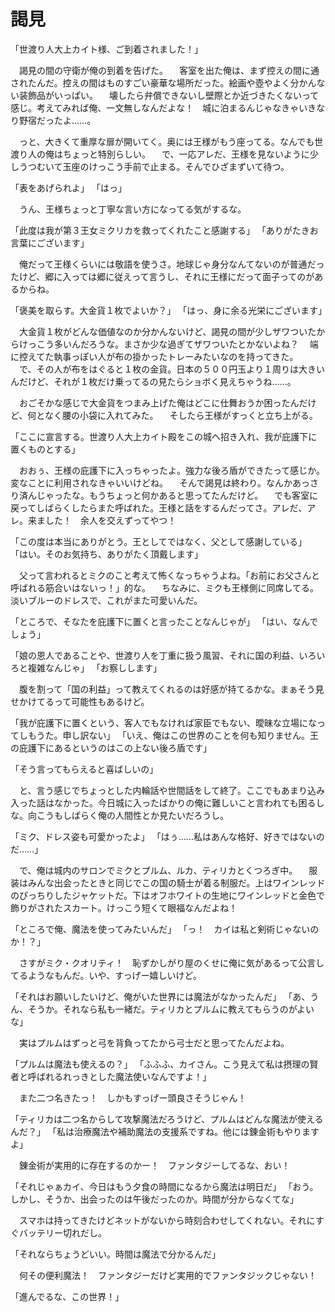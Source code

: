 ﻿# 謁見
「世渡り人大上カイト様、ご到着されました！」

　謁見の間の守衛が俺の到着を告げた。
　客室を出た俺は、まず控えの間に通されたんだ。控えの間はものすごい豪華な場所だった。絵画や壺やよく分かんない装飾品がいっぱい。
　壊したら弁償できないし壁際とか近づきたくないって感じ。考えてみれば俺、一文無しなんだよな！　城に泊まるんじゃなきゃいきなり野宿だったよ……。

　っと、大きくて重厚な扉が開いてく。奥には王様がもう座ってる。なんでも世渡り人の俺はちょっと特別らしい。
　で、一応アレだ、王様を見ないように少しうつむいて玉座のけっこう手前で止まる。そんでひざまずいて待つ。

「表をあげられよ」
「はっ」

　うん、王様ちょっと丁寧な言い方になってる気がするな。

「此度は我が第３王女ミクリカを救ってくれたこと感謝する」
「ありがたきお言葉にございます」

　俺だって王様くらいには敬語を使うさ。地球じゃ身分なんてないのが普通だったけど、郷に入っては郷に従えって言うし、それに王様にだって面子ってのがあるからね。

「褒美を取らす。大金貨１枚でよいか？」
「はっ、身に余る光栄にございます」

　大金貨１枚がどんな価値なのか分かんないけど、謁見の間が少しザワついたからけっこう多いんだろうな。まさか少な過ぎてザワついたとかないよね？
　端に控えてた執事っぽい人が布の掛かったトレーみたいなのを持ってきた。
　で、その人が布をはぐると１枚の金貨。日本の５００円玉より１周りは大きいんだけど、それが１枚だけ乗ってるの見たらショボく見えちゃうね……。

　おごそかな感じで大金貨をつまみ上げた俺はどこに仕舞おうか困ったんだけど、何となく腰の小袋に入れてみた。
　そしたら王様がすっくと立ち上がる。

「ここに宣言する。世渡り人大上カイト殿をこの城へ招き入れ、我が庇護下に置くものとする」

　おおぅ、王様の庇護下に入っちゃったよ。強力な後ろ盾ができたって感じか。変なことに利用されなきゃいいけどね。
　そんで謁見は終わり。なんかあっさり済んじゃったな。もうちょっと何かあると思ってたんだけど。
　でも客室に戻ってしばらくしたらまた呼ばれた。王様と話をするんだってさ。アレだ、アレ。来ました！　余人を交えずってやつ！

「この度は本当にありがとう。王としてではなく、父として感謝している」
「はい。そのお気持ち、ありがたく頂戴します」

　父って言われるとミクのこと考えて怖くなっちゃうよね。「お前にお父さんと呼ばれる筋合いはないっ！」的な。
　ちなみに、ミクも王様側に同席してる。淡いブルーのドレスで、これがまた可愛いんだ。

「ところで、そなたを庇護下に置くと言ったことなんじゃが」
「はい、なんでしょう」

「娘の恩人であることや、世渡り人を丁重に扱う風習、それに国の利益、いろいろと複雑なんじゃ」
「お察しします」

　腹を割って「国の利益」って教えてくれるのは好感が持てるかな。まぁそう見せかけてるって可能性もあるけど。

「我が庇護下に置くという、客人でもなければ家臣でもない、曖昧な立場になってしもうた。申し訳ない」
「いえ、俺はこの世界のことを何も知りません。王の庇護下にあるというのはこの上ない後ろ盾です」

「そう言ってもらえると喜ばしいの」

　と、言う感じでちょっとした内輪話や世間話をして終了。ここでもあまり込み入った話はなかった。今日城に入ったばかりの俺に難しいこと言われても困るしな。向こうもしばらく俺の人間性とか見たいだろうし。

「ミク、ドレス姿も可愛かったよ」
「はぅ……私はあんな格好、好きではないのだ……」

　で、俺は城内のサロンでミクとプルム、ルカ、ティリカとくつろぎ中。
　服装はみんな出会ったときと同じでこの国の騎士が着る制服だ。上はワインレッドのぴっちりしたジャケットだ。下はオフホワイトの生地にワインレッドと金色で飾りがされたスカート。けっこう短くて眼福なんだよね！

「ところで俺、魔法を使ってみたいんだ」
「っ！　カイは私と剣術じゃないのか！？」

　さすがミク・クオリティ！　恥ずかしがり屋のくせに俺に気があるって公言してるようなもんだ。いや、すっげー嬉しいけど。

「それはお願いしたいけど、俺がいた世界には魔法がなかったんだ」
「あ、うん、そうか。それなら私も一緒だ。ティリカとプルムに教えてもらうのがよいな」

　実はプルムはずっと弓を背負ってたから弓士だと思ってたんだよね。

「プルムは魔法も使えるの？」
「ふふふ、カイさん。こう見えて私は摂理の賢者と呼ばれるれっきとした魔法使いなんですよ！」

　また二つ名きたっ！　しかもすっげー頭良さそうじゃん！

「ティリカは二つ名からして攻撃魔法だろうけど、プルムはどんな魔法が使えるんだ？」
「私は治療魔法や補助魔法の支援系ですね。他には錬金術もやりますよ」

　錬金術が実用的に存在するのかー！　ファンタジーしてるな、おい！

「それじゃぁカイ、今日はもう夕食の時間になるから魔法は明日だ」
「おう。しかし、そうか、出会ったのは午後だったのか。時間が分からなくてな」

　スマホは持ってきたけどネットがないから時刻合わせしてくれない。それにすぐバッテリー切れだし。

「それならちょうどいい。時間は魔法で分かるんだ」

　何その便利魔法！　ファンタジーだけど実用的でファンタジックじゃない！

「進んでるな、この世界！」